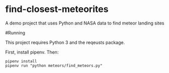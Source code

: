 # find-closest-meteorites
A demo project that uses Python and NASA data to find meteor landing sites

#Running

This project requires Python 3 and the reqeusts package.

First, install pipenv. Then:

```
pipenv install 
pipenv run "python meteors/find_meteors.py"
```

  